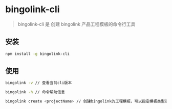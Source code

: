# bingolink-cli

> bingolink-cli 是 创建 bingolink 产品工程模板的命令行工具

## 安装

```bash
npm install -g bingolink-cli
```

## 使用

```bash
bingolink -v // 查看当前cli版本

bingolink -h // 命令帮助信息

bingolink create <projectName> // 创建bingolink的工程模板，可以指定模板类型及其版本

```
